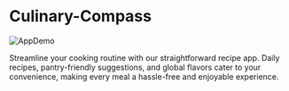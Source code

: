 # Culinary-Compass

![AppDemo](https://github.com/Archit381/Culinary-Compass/blob/main/Assets/app_data/demo.gif)

Streamline your cooking routine with our straightforward recipe app. Daily recipes, pantry-friendly suggestions, and global flavors cater to your convenience, making every meal a hassle-free and enjoyable experience.
